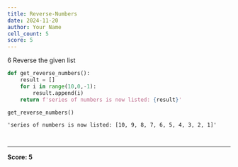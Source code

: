 ```yaml
---
title: Reverse-Numbers
date: 2024-11-20
author: Your Name
cell_count: 5
score: 5
---
```


6
Reverse the given list


```python
def get_reverse_numbers():
    result = []
    for i in range(10,0,-1):
        result.append(i)
    return f'series of numbers is now listed: {result}'

```


```python
get_reverse_numbers()
```




    'series of numbers is now listed: [10, 9, 8, 7, 6, 5, 4, 3, 2, 1]'




```python

```


```python

```


---
**Score: 5**
